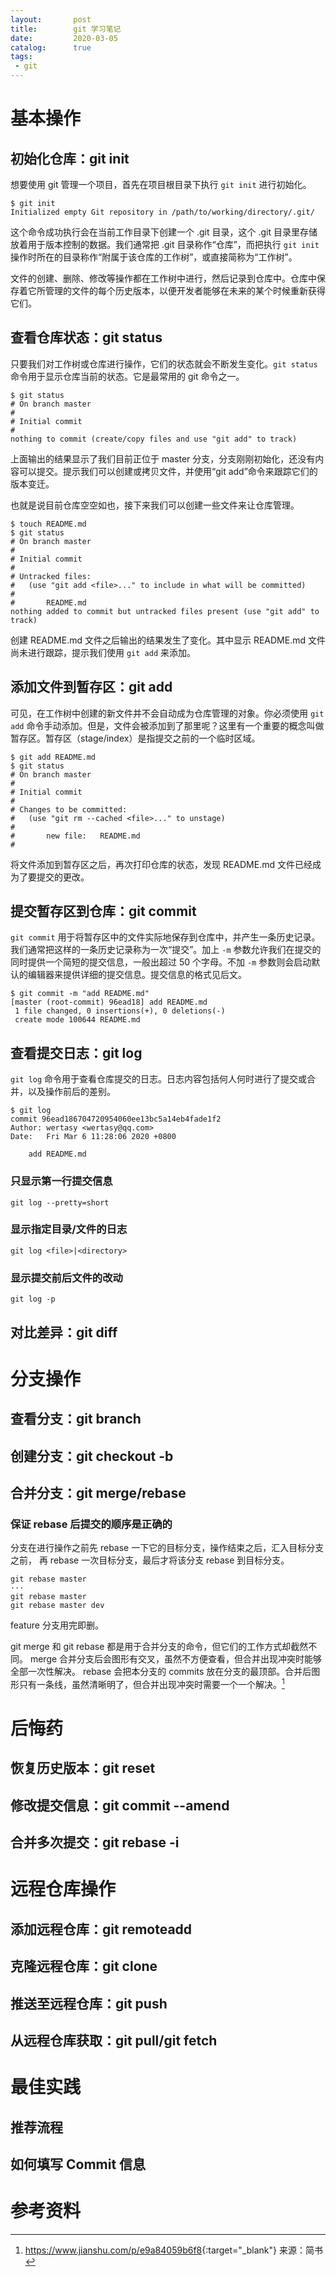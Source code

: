 ```yaml
---
layout:       post
title:        git 学习笔记
date:         2020-03-05
catalog:      true
tags:
 - git
---
```


# 基本操作

## 初始化仓库：git init
想要使用 git 管理一个项目，首先在项目根目录下执行 `git init` 进行初始化。

```shell
$ git init
Initialized empty Git repository in /path/to/working/directory/.git/
```

这个命令成功执行会在当前工作目录下创建一个 .git 目录，这个 .git 目录里存储放着用于版本控制的数据。我们通常把 .git 目录称作“仓库”，而把执行 `git init` 操作时所在的目录称作“附属于该仓库的工作树”，或直接简称为“工作树”。

文件的创建、删除、修改等操作都在工作树中进行，然后记录到仓库中。仓库中保存着它所管理的文件的每个历史版本，以便开发者能够在未来的某个时候重新获得它们。

## 查看仓库状态：git status
只要我们对工作树或仓库进行操作，它们的状态就会不断发生变化。`git status` 命令用于显示仓库当前的状态。它是最常用的 git 命令之一。

```shell
$ git status
# On branch master
#
# Initial commit
#
nothing to commit (create/copy files and use "git add" to track)
```

上面输出的结果显示了我们目前正位于 master 分支，分支刚刚初始化，还没有内容可以提交。提示我们可以创建或拷贝文件，并使用“git add”命令来跟踪它们的版本变迁。

也就是说目前仓库空空如也，接下来我们可以创建一些文件来让仓库管理。

```shell
$ touch README.md
$ git status
# On branch master
#
# Initial commit
#
# Untracked files:
#   (use "git add <file>..." to include in what will be committed)
#
#       README.md
nothing added to commit but untracked files present (use "git add" to track)
```

创建 README.md 文件之后输出的结果发生了变化。其中显示 README.md 文件尚未进行跟踪，提示我们使用 `git add` 来添加。

## 添加文件到暂存区：git add
可见，在工作树中创建的新文件并不会自动成为仓库管理的对象。你必须使用 `git add` 命令手动添加。但是，文件会被添加到了那里呢？这里有一个重要的概念叫做暂存区。暂存区（stage/index）是指提交之前的一个临时区域。

```shell
$ git add README.md
$ git status
# On branch master
#
# Initial commit
#
# Changes to be committed:
#   (use "git rm --cached <file>..." to unstage)
#
#       new file:   README.md
#
```

将文件添加到暂存区之后，再次打印仓库的状态，发现 README.md 文件已经成为了要提交的更改。

## 提交暂存区到仓库：git commit
`git commit` 用于将暂存区中的文件实际地保存到仓库中，并产生一条历史记录。我们通常把这样的一条历史记录称为一次“提交”。加上 `-m` 参数允许我们在提交的同时提供一个简短的提交信息，一般出超过 50 个字母。不加 `-m` 参数则会启动默认的编辑器来提供详细的提交信息。提交信息的格式见后文。

```shell
$ git commit -m "add README.md"
[master (root-commit) 96ead18] add README.md
 1 file changed, 0 insertions(+), 0 deletions(-)
 create mode 100644 README.md
```

## 查看提交日志：git log
`git log` 命令用于查看仓库提交的日志。日志内容包括何人何时进行了提交或合并，以及操作前后的差别。

```shell
$ git log
commit 96ead186704720954060ee13bc5a14eb4fade1f2
Author: wertasy <wertasy@qq.com>
Date:   Fri Mar 6 11:28:06 2020 +0800

    add README.md
```
### 只显示第一行提交信息
`git log --pretty=short`

### 显示指定目录/文件的日志
`git log <file>|<directory>`

### 显示提交前后文件的改动
`git log -p`

## 对比差异：git diff

# 分支操作

## 查看分支：git branch

## 创建分支：git checkout -b

## 合并分支：git merge/rebase

### 保证 rebase 后提交的顺序是正确的
分支在进行操作之前先 rebase 一下它的目标分支，操作结束之后，汇入目标分支之前，
再 rebase 一次目标分支，最后才将该分支 rebase 到目标分支。

```shell
git rebase master
···
git rebase master
git rebase master dev
```

feature 分支用完即删。

git merge 和 git rebase 都是用于合并分支的命令，但它们的工作方式却截然不同。
merge 合并分支后会图形有交叉，虽然不方便查看，但合并出现冲突时能够全部一次性解决。
rebase 会把本分支的 commits 放在分支的最顶部。合并后图形只有一条线，虽然清晰明了，但合并出现冲突时需要一个一个解决。[^JJNile]

# 后悔药
## 恢复历史版本：git reset
## 修改提交信息：git commit --amend
## 合并多次提交：git rebase -i


# 远程仓库操作

## 添加远程仓库：git remoteadd
## 克隆远程仓库：git clone
## 推送至远程仓库：git push
## 从远程仓库获取：git pull/git fetch

# 最佳实践
## 推荐流程
## 如何填写 Commit 信息

# 参考资料
 
[^JJNile]: <https://www.jianshu.com/p/e9a84059b6f8>{:target="_blank"} 来源：简书